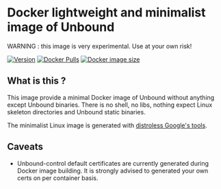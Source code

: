 # Docker lightweight and minimalist image of Unbound

WARNING : this image is very experimental. Use at your own risk!

[![Version](https://images.microbadger.com/badges/version/jmdilly/unbound.svg)](https://github.com/jmdilly/docker-unbound/)
[![Docker Pulls](https://img.shields.io/docker/pulls/jmdilly/unbound.svg)](https://github.com/jmdilly/docker-unbound/)
[![Docker image size](https://images.microbadger.com/badges/image/jmdilly/unbound.svg)](https://github.com/jmdilly/docker-unbound/)


## What is this ?

This image provide a minimal Docker image of Unbound without anything except Unbound binaries. 
There is no shell, no libs, nothing expect Linux skeleton directories and Unbound static binaries.

The minimalist Linux image is generated with [distroless Google's tools](https://github.com/GoogleContainerTools/distroless).

## Caveats

* Unbound-control default certificates are currently generated during Docker image building. It is strongly advised to generated your own certs on per container basis.

